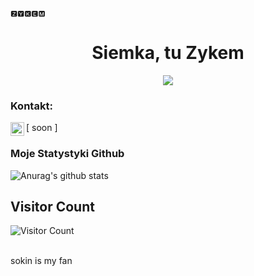 ```
🆉🆈🅺🅴🅼                                                   
```
<h1 align="center">Siemka, tu Zykem</h1>

<p align="center">
  <img src="https://readme-typing-svg.herokuapp.com/?center=true&vCenter=true&color=DAA69A&width=500&lines=Siemka+|zykems.pl|+discord.gg/soon" />
</p>


### Kontakt:

[<img align="left" alt="My discord" width="22px" src="https://cdn.jsdelivr.net/npm/simple-icons@v3/icons/discord.svg" /> soon ]
<br />


### Moje Statystyki Github
![Anurag's github stats](https://github-readme-stats.vercel.app/api?username=Zykem&count_private=true&show_icons=true?theme=buefy)


## Visitor Count
![Visitor Count](https://profile-counter.glitch.me/Zykem/count.svg)

<br />
sokin is my fan
